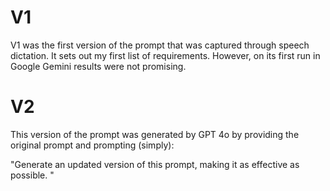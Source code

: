 # V1

V1 was the first version of the prompt that was captured through speech dictation. It sets out my first list of requirements. However, on its first run in Google Gemini results were not promising.

# V2

This version of the prompt was generated by GPT 4o by providing the original prompt and prompting (simply):

"Generate an updated version of this prompt, making it as effective as possible. "